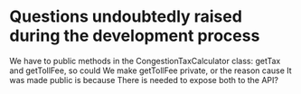 # Questions undoubtedly raised during the development process

We have to public methods in the CongestionTaxCalculator class:
getTax and getTollFee, so could We make getTollFee private, or the reason cause It was made public
is because There is needed to expose both to the API?

